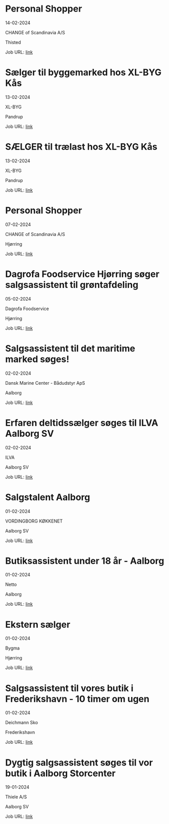 # Personal Shopper
14-02-2024

CHANGE of Scandinavia A/S

Thisted

Job URL: [link](https://candidate.hr-manager.net/ApplicationInit.aspx?cid=1178&ProjectId=145846&DepartmentId=18982&MediaId=595)


# Sælger til byggemarked hos XL-BYG Kås
13-02-2024

XL-BYG

Pandrup

Job URL: [link](https://app.elvium.com/da/positions/25051/job_posting?referer_host=www.jobindex.dk)


# SÆLGER til trælast hos XL-BYG Kås
13-02-2024

XL-BYG

Pandrup

Job URL: [link](https://app.elvium.com/da/positions/25050/job_posting?referer_host=www.jobindex.dk)


# Personal Shopper
07-02-2024

CHANGE of Scandinavia A/S

Hjørring

Job URL: [link](https://candidate.hr-manager.net/ApplicationInit.aspx?cid=1178&ProjectId=145847&DepartmentId=18982&MediaId=5)


# Dagrofa Foodservice Hjørring søger salgsassistent til grøntafdeling
05-02-2024

Dagrofa Foodservice

Hjørring

Job URL: [link](https://candidate.hr-manager.net/ApplicationInit.aspx?cid=2180&ProjectId=146606&DepartmentId=19005&MediaId=4623)


# Salgsassistent til det maritime marked søges!
02-02-2024

Dansk Marine Center - Bådudstyr ApS

Aalborg

Job URL: [link](https://www.jobindex.dk/jobannonce/501978/salgsassistent-til-det-maritime-marked-soeges)


# Erfaren deltidssælger søges til ILVA Aalborg SV
02-02-2024

ILVA

Aalborg SV

Job URL: [link](https://ilva.youngcrm.com/jobportal/9398)


# Salgstalent Aalborg
01-02-2024

VORDINGBORG KØKKENET

Aalborg SV

Job URL: [link](https://app.jobmatchprofile.com/gxcdrk/vordingborg-kokkenet-as/pqrdsw/salgstalent-aalborg)


# Butiksassistent under 18 år - Aalborg
01-02-2024

Netto

Aalborg

Job URL: [link](https://sallinggroup.com/job/ledige-stillinger/bc23d4af-bf59-4ebb-8679-9ba802ab5c46)


# Ekstern sælger
01-02-2024

Bygma

Hjørring

Job URL: [link](https://www.bygmajob.dk/ekstern-saelger-til-bygma-hjoerring-ansoegningsfrist-28-februar-2024/)


# Salgsassistent til vores butik i Frederikshavn - 10 timer om ugen
01-02-2024

Deichmann Sko

Frederikshavn

Job URL: [link](https://www.deichmann-jobs.dk/job/?rmpage=job&rmjob=1065&rmlang=DK)


# Dygtig salgsassistent søges til vor butik i Aalborg Storcenter
19-01-2024

Thiele A/S

Aalborg SV

Job URL: [link](https://www.jobindex.dk/jobannonce/500818/dygtig-salgsassistent-soeges-til-vor-butik-i-aalborg-storcenter)


